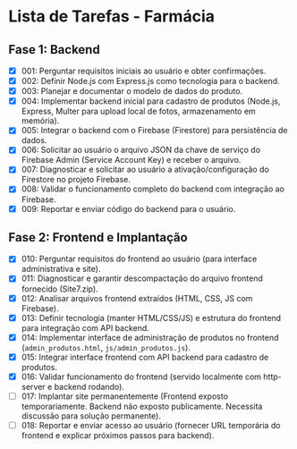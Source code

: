 # Lista de Tarefas - Farmácia

## Fase 1: Backend
- [x] 001: Perguntar requisitos iniciais ao usuário e obter confirmações.
- [x] 002: Definir Node.js com Express.js como tecnologia para o backend.
- [x] 003: Planejar e documentar o modelo de dados do produto.
- [x] 004: Implementar backend inicial para cadastro de produtos (Node.js, Express, Multer para upload local de fotos, armazenamento em memória).
- [x] 005: Integrar o backend com o Firebase (Firestore) para persistência de dados.
- [x] 006: Solicitar ao usuário o arquivo JSON da chave de serviço do Firebase Admin (Service Account Key) e receber o arquivo.
- [x] 007: Diagnosticar e solicitar ao usuário a ativação/configuração do Firestore no projeto Firebase.
- [x] 008: Validar o funcionamento completo do backend com integração ao Firebase.
- [x] 009: Reportar e enviar código do backend para o usuário.

## Fase 2: Frontend e Implantação
- [x] 010: Perguntar requisitos do frontend ao usuário (para interface administrativa e site).
- [x] 011: Diagnosticar e garantir descompactação do arquivo frontend fornecido (Site7.zip).
- [x] 012: Analisar arquivos frontend extraídos (HTML, CSS, JS com Firebase).
- [x] 013: Definir tecnologia (manter HTML/CSS/JS) e estrutura do frontend para integração com API backend.
- [x] 014: Implementar interface de administração de produtos no frontend (`admin_produtos.html`, `js/admin_produtos.js`).
- [x] 015: Integrar interface frontend com API backend para cadastro de produtos.
- [x] 016: Validar funcionamento do frontend (servido localmente com http-server e backend rodando).
- [ ] 017: Implantar site permanentemente (Frontend exposto temporariamente. Backend não exposto publicamente. Necessita discussão para solução permanente).
- [ ] 018: Reportar e enviar acesso ao usuário (fornecer URL temporária do frontend e explicar próximos passos para backend).
